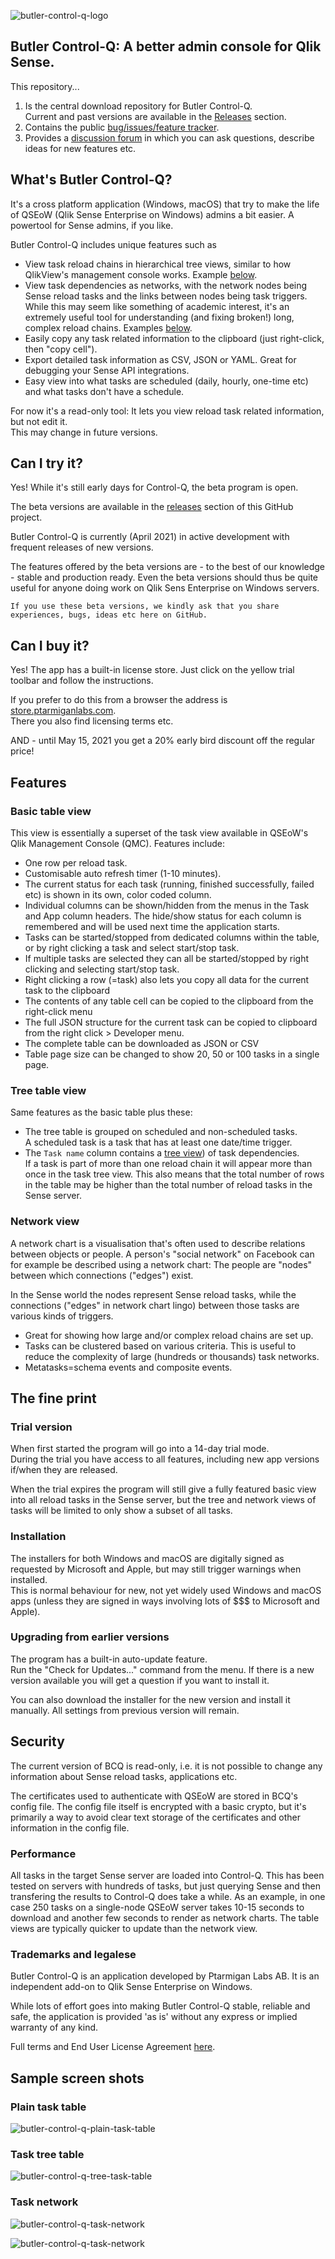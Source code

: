 ![butler-control-q-logo](./img/icon_128x128.png "Butler Control-Q logo")

## Butler Control-Q: A better admin console for Qlik Sense.

This repository...

1. Is the central download repository for Butler Control-Q.  
   Current and past versions are available in the [Releases](https://github.com/ptarmiganlabs/butler-control-q-public/releases) section.
2. Contains the public [bug/issues/feature tracker](https://github.com/ptarmiganlabs/butler-control-q-public/issues).
3. Provides a [discussion forum](https://github.com/ptarmiganlabs/butler-control-q-public/discussions) in which you can ask questions, describe ideas for new features etc.

## What's Butler Control-Q?

It's a cross platform application (Windows, macOS) that try to make the life of QSEoW (Qlik Sense Enterprise on Windows) admins a bit easier. 
A powertool for Sense admins, if you like.  

Butler Control-Q includes unique features such as

- View task reload chains in hierarchical tree views, similar to how QlikView's management console works. Example [below](#task-tree-table).
- View task dependencies as networks, with the network nodes being Sense reload tasks and the links between nodes being task triggers. While this may seem like something of academic interest, it's an extremely useful tool for understanding (and fixing broken!) long, complex reload chains. Examples [below](#task-network).
- Easily copy any task related information to the clipboard (just right-click, then "copy cell").
- Export detailed task information as CSV, JSON or YAML. Great for debugging your Sense API integrations.
- Easy view into what tasks are scheduled (daily, hourly, one-time etc) and what tasks don't have a schedule.

For now it's a read-only tool: It lets you view reload task related information, but not edit it.  
This may change in future versions.

## Can I try it?

Yes! While it's still early days for Control-Q, the beta program is open.

The beta versions are available in the [releases](https://github.com/ptarmiganlabs/butler-control-q-public/releases) section of this GitHub project.  

Butler Control-Q is currently (April 2021) in active development with frequent releases of new versions.  

The features offered by the beta versions are - to the best of our knowledge - stable and production ready. Even the beta versions should thus be quite useful for anyone doing work on Qlik Sens Enterprise on Windows servers.  

    If you use these beta versions, we kindly ask that you share experiences, bugs, ideas etc here on GitHub.

## Can I buy it?

Yes! The app has a built-in license store. Just click on the yellow trial toolbar and follow the instructions.

If you prefer to do this from a browser the address is [store.ptarmiganlabs.com](https://store.ptarmiganlabs.com).  
There you also find licensing terms etc.

AND - until May 15, 2021 you get a 20% early bird discount off the regular price!

## Features

### Basic table view

This view is essentially a superset of the task view available in QSEoW's Qlik Management Console (QMC). 
Features include:
- One row per reload task.
- Customisable auto refresh timer (1-10 minutes).
- The current status for each task (running, finished successfully, failed etc) is shown in its own, color coded column.
- Individual columns can be shown/hidden from the menus in the Task and App column headers. 
   The hide/show status for each column is remembered and will be used next time the application starts.
- Tasks can be started/stopped from dedicated columns within the table, or by right clicking a task and select start/stop task.
- If multiple tasks are selected they can all be started/stopped by right clicking and selecting start/stop task.
- Right clicking a row (=task) also lets you copy all data for the current task to the clipboard
- The contents of any table cell can be copied to the clipboard from the right-click menu
- The full JSON structure for the current task can be copied to clipboard from the right click > Developer menu.
- The complete table can be downloaded as JSON or CSV
- Table page size can be changed to show 20, 50 or 100 tasks in a single page.

### Tree table view

Same features as the basic table plus these:

- The tree table is grouped on scheduled and non-scheduled tasks.  
  A scheduled task is a task that has at least one date/time trigger.
- The `Task name` column contains a [tree view](#task-tree-table)) of task dependencies.  
  If a task is part of more than one reload chain it will appear more than once in the task tree view. This also means that the total number of rows in the table may be higher than the total number of reload tasks in the Sense server.

### Network view

A network chart is a visualisation that's often used to describe relations between objects or people. A person's "social network" on Facebook can for example be described using a network chart: The people are "nodes" between which connections ("edges") exist. 

In the Sense world the nodes represent Sense reload tasks, while the connections ("edges" in network chart lingo) between those tasks are various kinds of triggers.

- Great for showing how large and/or complex reload chains are set up.
- Tasks can be clustered based on various criteria. This is useful to reduce the complexity of large (hundreds or thousands) task networks.
- Metatasks=schema events and composite events.

## The fine print

### Trial version

When first started the program will go into a 14-day trial mode.  
During the trial you have access to all features, including new app versions if/when they are released.

When the trial expires the program will still give a fully featured basic view into all reload tasks in the Sense server, but the tree and network views of tasks will be limited to only show a subset of all tasks.

### Installation

The installers for both Windows and macOS are digitally signed as requested by Microsoft and Apple, but may still trigger warnings when installed.  
This is normal behaviour for new, not yet widely used Windows and macOS apps (unless they are signed in ways involving lots of $$$ to Microsoft and Apple).

### Upgrading from earlier versions

The program has a built-in auto-update feature.  
Run the "Check for Updates..." command from the menu. If there is a new version available you will get a question if you want to install it.

You can also download the installer for the new version and install it manually. All settings from previous version will remain.

## Security

The current version of BCQ is read-only, i.e. it is not possible to change any information about Sense reload tasks, applications etc. 

The certificates used to authenticate with QSEoW are stored in BCQ's config file. The config file itself is encrypted with a basic crypto, but it's primarily a way to avoid clear text storage of the certificates and other information in the config file.

### Performance

All tasks in the target Sense server are loaded into Control-Q. This has been tested on servers with hundreds of tasks, but just querying Sense and then transfering the results to Control-Q does take a while. As an example, in one case 250 tasks on a single-node QSEoW server takes 10-15 seconds to download and another few seconds to render as network charts. The table views are typically quicker to update than the network view.

### Trademarks and legalese

Butler Control-Q is an application developed by Ptarmigan Labs AB. It is an independent add-on to Qlik Sense Enterprise on Windows.

While lots of effort goes into making Butler Control-Q stable, reliable and safe, the application is provided 'as is' without any express or implied warranty of any kind.

Full terms and End User License Agreement [here](https://github.com/ptarmiganlabs/butler-control-q-public/blob/main/eula.md).

## Sample screen shots

### Plain task table

![butler-control-q-plain-task-table](./img/butler-control-q-plain-task-table.png "Butler Control-Q plain task table")

### Task tree table

![butler-control-q-tree-task-table](./img/butler-control-q-tree-task-table.png "Butler Control-Q tree task table")

### Task network

![butler-control-q-task-network](./img/butler-control-q-task-network-2.png "Butler Control-Q task network")

![butler-control-q-task-network](./img/butler-control-q-task-network-1.png "Butler Control-Q task network")
